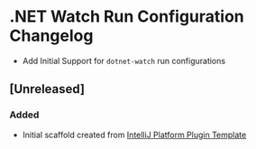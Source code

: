<!-- Keep a Changelog guide -> https://keepachangelog.com -->

# .NET Watch Run Configuration Changelog

- Add Initial Support for `dotnet-watch` run configurations

## [Unreleased]
### Added
- Initial scaffold created from [IntelliJ Platform Plugin Template](https://github.com/JetBrains/intellij-platform-plugin-template)
